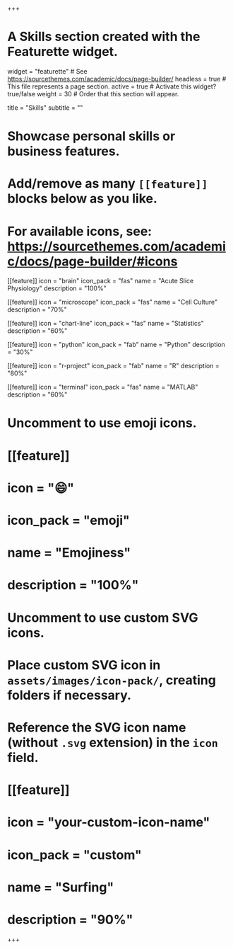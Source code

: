 +++
# A Skills section created with the Featurette widget.
widget = "featurette"  # See https://sourcethemes.com/academic/docs/page-builder/
headless = true  # This file represents a page section.
active = true  # Activate this widget? true/false
weight = 30  # Order that this section will appear.

title = "Skills"
subtitle = ""

# Showcase personal skills or business features.
# 
# Add/remove as many `[[feature]]` blocks below as you like.
# 
# For available icons, see: https://sourcethemes.com/academic/docs/page-builder/#icons
  
[[feature]]
  icon = "brain"
  icon_pack = "fas"
  name = "Acute Slice Physiology"
  description = "100%" 
  
[[feature]]
  icon = "microscope"
  icon_pack = "fas"
  name = "Cell Culture"
  description = "70%" 
  
[[feature]]
  icon = "chart-line"
  icon_pack = "fas"
  name = "Statistics"
  description = "60%"  
 
[[feature]]
  icon = "python"
  icon_pack = "fab"
  name = "Python"
  description = "30%"  
  
[[feature]]
  icon = "r-project"
  icon_pack = "fab"
  name = "R"
  description = "80%"
  
[[feature]]
  icon = "terminal"
  icon_pack = "fas"
  name = "MATLAB"
  description = "60%" 


# Uncomment to use emoji icons.
# [[feature]]
#  icon = ":smile:"
#  icon_pack = "emoji"
#  name = "Emojiness"
#  description = "100%"  

# Uncomment to use custom SVG icons.
# Place custom SVG icon in `assets/images/icon-pack/`, creating folders if necessary.
# Reference the SVG icon name (without `.svg` extension) in the `icon` field.
# [[feature]]
#  icon = "your-custom-icon-name"
#  icon_pack = "custom"
#  name = "Surfing"
#  description = "90%"

+++
